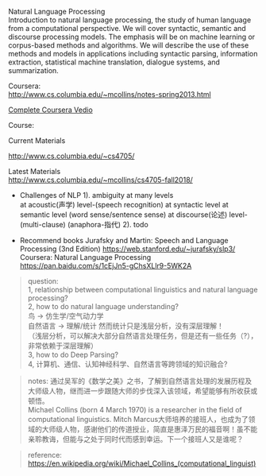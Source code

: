 Natural Language Processing  
Introduction to natural language processing, the study of human language from a computational perspective. We will cover syntactic, semantic and discourse processing models. The emphasis will be on machine learning or corpus-based methods and algorithms. We will describe the use of these methods and models in applications including syntactic parsing, information extraction, statistical machine translation, dialogue systems, and summarization.

Coursera:  
http://www.cs.columbia.edu/~mcollins/notes-spring2013.html

[Complete Coursera Vedio](https://archive.org/details/academictorrents_f99e7184fca947ee8f77901679e171fcadbf82e7/lectures)

Course: 

Current Materials

http://www.cs.columbia.edu/~cs4705/

Latest Materials  
http://www.cs.columbia.edu/~mcollins/cs4705-fall2018/


+ Challenges of NLP 
1). ambiguity at many levels  
at acoustic(声学) level-(speech recognition)
at syntactic level
at semantic level (word sense/sentence sense)
at discourse(论述) level-(multi-clause) (anaphora-指代)
2). todo  


+ Recommend books
Jurafsky and Martin: Speech and Language Processing (3nd Edition)
https://web.stanford.edu/~jurafsky/slp3/
Coursera:
Natural Language Processing
https://pan.baidu.com/s/1cEjJn5-gChsXLlr9-5WK2A


> question:  
1, relationship between computational linguistics and natural language processing?  
2, how to do natural language understanding?  
鸟 -> 仿生学/空气动力学  
自然语言 -> 理解/统计  然而统计只是浅层分析，没有深层理解！  
（浅层分析，可以解决大部分自然语言处理任务，但是还有一些任务（?），非常依赖于深层理解）  
3, how to do Deep Parsing?  
4, 计算机、通信、认知神经科学、自然语言等跨领域的知识融合?


> notes:
> 通过吴军的《数学之美》之书，了解到自然语言处理的发展历程及大师级人物，继而进一步跟随大师的步伐深入该领域，希望能够有所收获或顿悟。  
> Michael Collins (born 4 March 1970) is a researcher in the field of computational linguistics. Mitch Marcus大师培养的接班人，也成为了领域的大师级人物，感谢他们的传道授业，简直是惠泽万民的福音啊！虽不能亲聆教诲，但能与之处于同时代而感到幸运。下一个接班人又是谁呢？  


> reference:  
> https://en.wikipedia.org/wiki/Michael_Collins_(computational_linguist)

